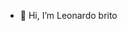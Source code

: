 - 👋 Hi, I’m Leonardo brito

<!---
leobrito97/leobrito97 is a ✨ special ✨ repository because its `README.md` (this file) appears on your GitHub profile.
You can click the Preview link to take a look at your changes.
--->
